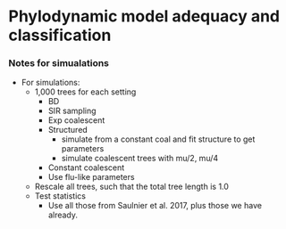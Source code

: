 # Phylodynamic model adequacy and classification



### Notes for simualations
- For simulations:
	- 1,000 trees for each setting
		- BD
		- SIR sampling
		- Exp coalescent
		- Structured 
			- simulate from a constant coal and fit structure to get parameters
			- simulate coalescent trees with mu/2, mu/4
		- Constant coalescent
		- Use flu-like parameters
	- Rescale all trees, such that the total tree length is 1.0
	- Test statistics
		- Use all those from Saulnier et al. 2017, plus those we have already.